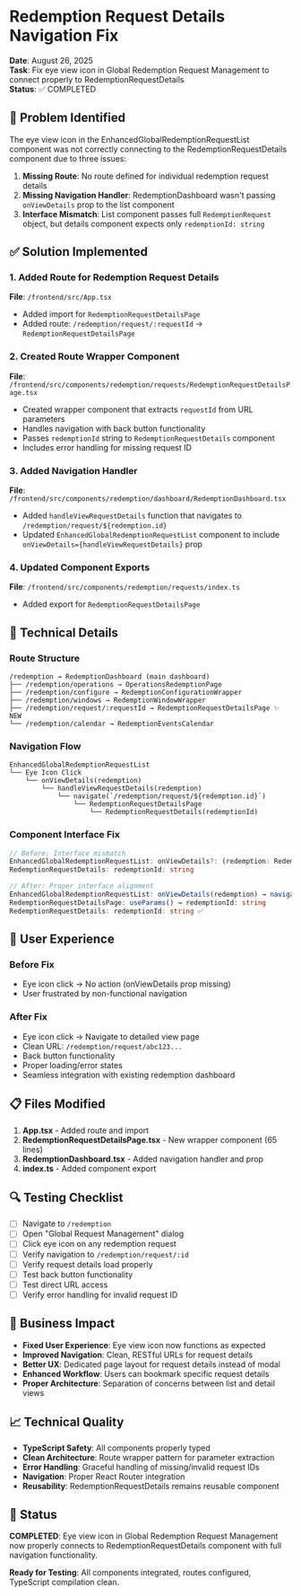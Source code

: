 # Redemption Request Details Navigation Fix

**Date**: August 26, 2025  
**Task**: Fix eye view icon in Global Redemption Request Management to connect properly to RedemptionRequestDetails  
**Status**: ✅ COMPLETED

## 🎯 Problem Identified

The eye view icon in the EnhancedGlobalRedemptionRequestList component was not correctly connecting to the RedemptionRequestDetails component due to three issues:

1. **Missing Route**: No route defined for individual redemption request details
2. **Missing Navigation Handler**: RedemptionDashboard wasn't passing `onViewDetails` prop to the list component
3. **Interface Mismatch**: List component passes full `RedemptionRequest` object, but details component expects only `redemptionId: string`

## ✅ Solution Implemented

### 1. Added Route for Redemption Request Details

**File**: `/frontend/src/App.tsx`
- Added import for `RedemptionRequestDetailsPage`
- Added route: `/redemption/request/:requestId` → `RedemptionRequestDetailsPage`

### 2. Created Route Wrapper Component

**File**: `/frontend/src/components/redemption/requests/RedemptionRequestDetailsPage.tsx`
- Created wrapper component that extracts `requestId` from URL parameters
- Handles navigation with back button functionality
- Passes `redemptionId` string to `RedemptionRequestDetails` component
- Includes error handling for missing request ID

### 3. Added Navigation Handler

**File**: `/frontend/src/components/redemption/dashboard/RedemptionDashboard.tsx`
- Added `handleViewRequestDetails` function that navigates to `/redemption/request/${redemption.id}`
- Updated `EnhancedGlobalRedemptionRequestList` component to include `onViewDetails={handleViewRequestDetails}` prop

### 4. Updated Component Exports

**File**: `/frontend/src/components/redemption/requests/index.ts`
- Added export for `RedemptionRequestDetailsPage`

## 🔧 Technical Details

### Route Structure
```
/redemption → RedemptionDashboard (main dashboard)
├── /redemption/operations → OperationsRedemptionPage
├── /redemption/configure → RedemptionConfigurationWrapper  
├── /redemption/windows → RedemptionWindowWrapper
├── /redemption/request/:requestId → RedemptionRequestDetailsPage ✨ NEW
└── /redemption/calendar → RedemptionEventsCalendar
```

### Navigation Flow
```
EnhancedGlobalRedemptionRequestList
└── Eye Icon Click
    └── onViewDetails(redemption)
        └── handleViewRequestDetails(redemption)
            └── navigate(`/redemption/request/${redemption.id}`)
                └── RedemptionRequestDetailsPage
                    └── RedemptionRequestDetails(redemptionId)
```

### Component Interface Fix
```typescript
// Before: Interface mismatch
EnhancedGlobalRedemptionRequestList: onViewDetails?: (redemption: RedemptionRequest) => void
RedemptionRequestDetails: redemptionId: string

// After: Proper interface alignment
EnhancedGlobalRedemptionRequestList: onViewDetails(redemption) → navigate()
RedemptionRequestDetailsPage: useParams() → redemptionId: string
RedemptionRequestDetails: redemptionId: string ✅
```

## 🎯 User Experience

### Before Fix
- Eye icon click → No action (onViewDetails prop missing)
- User frustrated by non-functional navigation

### After Fix
- Eye icon click → Navigate to detailed view page
- Clean URL: `/redemption/request/abc123...`
- Back button functionality
- Proper loading/error states
- Seamless integration with existing redemption dashboard

## 📋 Files Modified

1. **App.tsx** - Added route and import
2. **RedemptionRequestDetailsPage.tsx** - New wrapper component (65 lines)
3. **RedemptionDashboard.tsx** - Added navigation handler and prop
4. **index.ts** - Added component export

## 🔍 Testing Checklist

- [ ] Navigate to `/redemption` 
- [ ] Open "Global Request Management" dialog
- [ ] Click eye icon on any redemption request
- [ ] Verify navigation to `/redemption/request/:id`
- [ ] Verify request details load properly
- [ ] Test back button functionality
- [ ] Test direct URL access
- [ ] Verify error handling for invalid request ID

## 🚀 Business Impact

- **Fixed User Experience**: Eye view icon now functions as expected
- **Improved Navigation**: Clean, RESTful URLs for request details
- **Better UX**: Dedicated page layout for request details instead of modal
- **Enhanced Workflow**: Users can bookmark specific request details
- **Proper Architecture**: Separation of concerns between list and detail views

## 📈 Technical Quality

- **TypeScript Safety**: All components properly typed
- **Clean Architecture**: Route wrapper pattern for parameter extraction
- **Error Handling**: Graceful handling of missing/invalid request IDs
- **Navigation**: Proper React Router integration
- **Reusability**: RedemptionRequestDetails remains reusable component

## 🎉 Status

**COMPLETED**: Eye view icon in Global Redemption Request Management now properly connects to RedemptionRequestDetails component with full navigation functionality.

**Ready for Testing**: All components integrated, routes configured, TypeScript compilation clean.
